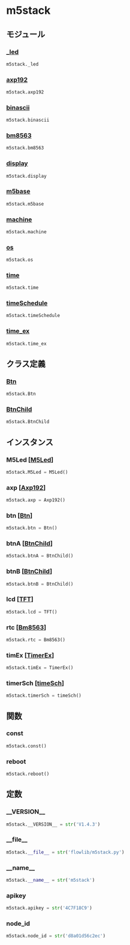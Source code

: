 # m5stack

## モジュール

### [\_led](../hw._led/)
```python
m5stack._led
```

### [axp192](../axp192/)
```python
m5stack.axp192
```

### [binascii](../binascii/)
```python
m5stack.binascii
```

### [bm8563](../bm8563/)
```python
m5stack.bm8563
```

### [display](../display/)
```python
m5stack.display
```

### [m5base](../m5base/)
```python
m5stack.m5base
```

### [machine](../machine/)
```python
m5stack.machine
```

### [os](../os/)
```python
m5stack.os
```

### [time](../time/)
```python
m5stack.time
```

### [timeSchedule](../timeSchedule/)
```python
m5stack.timeSchedule
```

### [time\_ex](../time_ex/)
```python
m5stack.time_ex
```
## クラス定義
### [Btn](../../class/m5stack.Btn/)
```python
m5stack.Btn
```
### [BtnChild](../../class/m5stack.BtnChild/)
```python
m5stack.BtnChild
```
## インスタンス
### M5Led [[M5Led](../../class/hw._led.M5Led/)]
```python
m5stack.M5Led = M5Led()
```
### axp [[Axp192](../../class/axp192.Axp192/)]
```python
m5stack.axp = Axp192()
```
### btn [[Btn](../../class/m5stack.Btn/)]
```python
m5stack.btn = Btn()
```
### btnA [[BtnChild](../../class/m5stack.BtnChild/)]
```python
m5stack.btnA = BtnChild()
```
### btnB [[BtnChild](../../class/m5stack.BtnChild/)]
```python
m5stack.btnB = BtnChild()
```
### lcd [[TFT](../../class/display.TFT/)]
```python
m5stack.lcd = TFT()
```
### rtc [[Bm8563](../../class/bm8563.Bm8563/)]
```python
m5stack.rtc = Bm8563()
```
### timEx [[TimerEx](../../class/time_ex.TimerEx/)]
```python
m5stack.timEx = TimerEx()
```
### timerSch [[timeSch](../../class/timeSchedule.timeSch/)]
```python
m5stack.timerSch = timeSch()
```
## 関数
### const
```python
m5stack.const()
```
### reboot
```python
m5stack.reboot()
```
## 定数
### \_\_VERSION\_\_
```python
m5stack.__VERSION__ = str('V1.4.3')
```
### \_\_file\_\_
```python
m5stack.__file__ = str('flowlib/m5stack.py')
```
### \_\_name\_\_
```python
m5stack.__name__ = str('m5stack')
```
### apikey
```python
m5stack.apikey = str('4C7F18C9')
```
### node\_id
```python
m5stack.node_id = str('d8a01d56c2ec')
```
